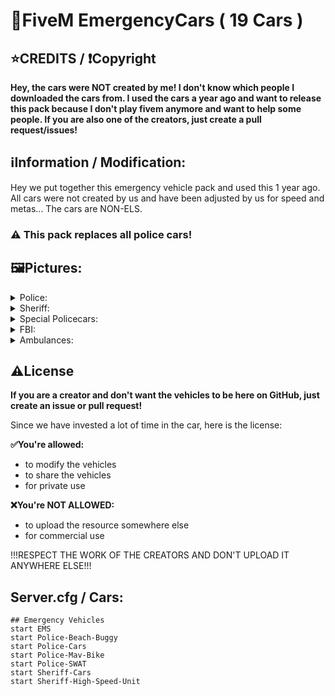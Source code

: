 # 🚓FiveM EmergencyCars ( 19 Cars )

## ⭐CREDITS / ❗Copyright
**Hey, the cars were NOT created by me! I don't know which people I downloaded the cars from. I used the cars a year ago and want to release this pack because I don't play fivem anymore and want to help some people. If you are also one of the creators, just create a pull request/issues!**

## ℹ️Information / Modification:
Hey we put together this emergency vehicle pack and used this 1 year ago. All cars were not created by us and have been adjusted by us for speed and metas...
The cars are NON-ELS.
### ⚠️ This pack replaces all police cars!

## 🖼️Pictures:
<details>
<summary>Police:</summary>

Police: ![police](https://user-images.githubusercontent.com/60815764/185717474-f5a08f63-39fd-4f5c-bc25-3b70ff331d8c.png)

Police2: ![police2](https://user-images.githubusercontent.com/60815764/185717510-101bc9ea-be50-4e05-a093-851542b5a8e8.png)

Police3: ![police3](https://user-images.githubusercontent.com/60815764/185717518-79f21ecc-28b3-47b1-bb21-66873d7fafd9.png)

Police4: ![police4](https://user-images.githubusercontent.com/60815764/185717524-acc6e9e4-4ada-4a76-9e7f-ed4e9b86d93b.png)
</details>

<details>
<summary>Sheriff:</summary>

Sheriff: ![sheriff](https://user-images.githubusercontent.com/60815764/185719239-61c0ce69-b287-415a-8aa2-340a69dec6f5.png)

Sheriff2: ![sheriff2](https://user-images.githubusercontent.com/60815764/185719248-dc4fd8d5-3846-49c8-b651-13b983efb84b.png)

PoliceTransporter: ![policet](https://user-images.githubusercontent.com/60815764/185719281-8366e5fb-eb82-485c-ae4a-229506cf92a0.png)
</details>

<details>
<summary>Special Policecars:</summary>

Gatorfire: ![gatorfire](https://user-images.githubusercontent.com/60815764/185719017-7c7d1425-2b3f-4321-b1f8-6f3f7cea3bbc.png)

PoliceMaverick: ![polmav](https://user-images.githubusercontent.com/60815764/185719031-8a8cf9b2-cae0-427a-9154-9cc9741ba62a.png)

PoliceBike: ![policeb](https://user-images.githubusercontent.com/60815764/185719063-ed73dc7c-8edc-4aaa-84d1-6d36c0d8e5dd.png)

PoliceSWAT: ![pitbull](https://user-images.githubusercontent.com/60815764/185719168-2370e9f7-0999-4483-98c1-ccdf2fa7388a.png)

PoliceOld1: ![policeold1](https://user-images.githubusercontent.com/60815764/185719368-3d6a0ade-112f-4647-8b34-6036218a2fbc.png)

PoliceOld2: ![policeold2](https://user-images.githubusercontent.com/60815764/185719373-718de5b2-7e96-4540-8cd2-0292c152fbee.png)

Pranger: ![pranger](https://user-images.githubusercontent.com/60815764/185719472-d5917924-dfdf-4e85-9228-8598a9d6d2bb.png)
</details>

<details>
<summary>FBI:</summary>

FBI: ![fbi](https://user-images.githubusercontent.com/60815764/185718424-391aed18-7103-462c-859e-1f150e62a210.png)

FBI2: ![fbi2](https://user-images.githubusercontent.com/60815764/185718435-056b8f79-ffa0-426d-a9ce-ac84d58ae111.png)
</details>

<details>
<summary>Ambulances:</summary>

Ambulance22: ![ambulance22](https://user-images.githubusercontent.com/60815764/185718126-6987a98a-bb82-4345-9b32-a521e5277fed.png)

EMSNSpeedo: ![emsnspeedo](https://user-images.githubusercontent.com/60815764/185718146-7af72e09-dcd6-4877-97d2-c9a071f3df58.png)

EMSRoamer: ![emsroamer](https://user-images.githubusercontent.com/60815764/185718175-fd8ba648-a9fd-4dd2-af2a-6a1f8cbc4f45.png)
</details>

## ⚠️License
**If you are a creator and don't want the vehicles to be here on GitHub, just create an issue or pull request!**

Since we have invested a lot of time in the car, here is the license:

**✅You're allowed:**
- to modify the vehicles
- to share the vehicles
- for private use

**❌You're NOT ALLOWED:**
- to upload the resource somewhere else
- for commercial use

!!!RESPECT THE WORK OF THE CREATORS AND DON'T UPLOAD IT ANYWHERE ELSE!!!

## Server.cfg / Cars:
```
## Emergency Vehicles
start EMS
start Police-Beach-Buggy
start Police-Cars
start Police-Mav-Bike
start Police-SWAT
start Sheriff-Cars
start Sheriff-High-Speed-Unit
```
